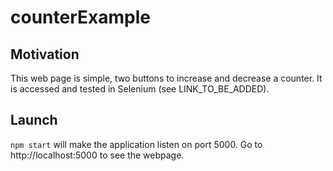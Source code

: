 # counterExample

## Motivation
This web page is simple, two buttons to increase and decrease a counter.
It is accessed and tested in Selenium (see LINK_TO_BE_ADDED).

## Launch
`npm start` will make the application listen on port 5000.
Go to http://localhost:5000 to see the webpage.